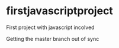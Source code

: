 firstjavascriptproject
======================

First project with javascript incolved


Getting the master branch out of sync
